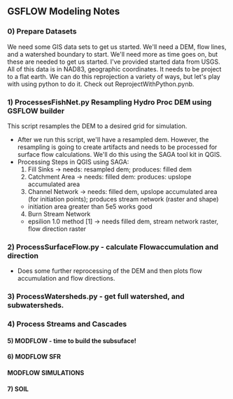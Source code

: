 ## GSFLOW Modeling Notes

### 0) Prepare Datasets
We need some GIS data sets to get us started.  We'll need a DEM, flow lines, and a watershed boundary to start.  We'll need more as time goes on, but these are needed to get us started.  I've provided started data from USGS.  All of this data is in NAD83, geographic coordinates.  It needs to be project to a flat earth.  We can do this reprojection a variety of ways, but let's play with using python to do it.  Check out ReprojectWithPython.pynb. 

### 1) ProcessesFishNet.py Resampling Hydro Proc DEM using GSFLOW builder
This script resamples the DEM to a desired grid for simulation. 
* After we run this script, we'll have a resampled dem.  However, the resampling is going to create artifacts and needs to be processed for surface flow calculations.  We'll do this using the SAGA tool kit in QGIS.
*  Processing Steps in QGIS using SAGA:
    1. Fill Sinks -> needs: resampled dem; produces: filled dem
    2. Catchment Area -> needs: filled dem: produces: upslope accumulated area
    3. Channel Network -> needs: filled dem, upslope accumulated area (for initiation points); produces stream network (raster and shape)
      - initiation area greater than 5e5 works good 
    4. Burn Stream Network
      - epsilion 1.0 method [1] -> needs filled dem, stream network raster, flow direction raster


### 2) ProcessSurfaceFlow.py - calculate Flowaccumulation and direction
* Does some further reprocessing of the DEM and then plots flow accumulation and flow directions.

### 3) ProcessWatersheds.py - get full watershed, and subwatersheds.

### 4) Process Streams and Cascades

#### 5) MODFLOW - time to build the subsuface!

#### 6) MODFLOW SFR

#### MODFLOW SIMULATIONS

#### 7) SOIL

